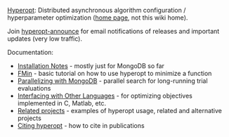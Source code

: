 [Hyperopt](http://jaberg.github.com/hyperopt/): Distributed asynchronous algorithm configuration / hyperparameter
optimization ([home page](http://jaberg.github.com/hyperopt/), not this wiki home).

Join [hyperopt-announce](https://groups.google.com/forum/#!forum/hyperopt-announce) for email notifications of releases and important updates (very low traffic).

Documentation:
* [Installation Notes](wiki/Installation-Notes) - mostly just for MongoDB so far
* [FMin](wiki/FMin) - basic tutorial on how to use hyperopt to minimize a function
* [Parallelizing with MongoDB](wiki/Parallelizing-Evaluations-During-Search-via-MongoDB) - parallel search for long-running trial evaluations
* [Interfacing with Other Languages](wiki/Interfacing-With-Other-Languages) - for optimizing objectives implemented in C, Matlab, etc.
* [Related projects](wiki/RelatedWork) - examples of hyperopt usage, related and alternative projects
* [Citing hyperopt](wiki/Cite)  - how to cite in publications